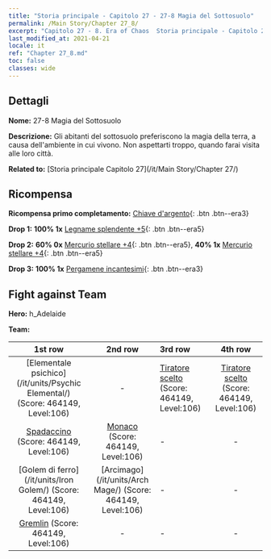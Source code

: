 ```yaml
---
title: "Storia principale - Capitolo 27 - 27-8 Magia del Sottosuolo"
permalink: /Main Story/Chapter 27_8/
excerpt: "Capitolo 27 - 8. Era of Chaos  Storia principale - Capitolo 27_8. 27-8 Magia del Sottosuolo"
last_modified_at: 2021-04-21
locale: it
ref: "Chapter 27_8.md"
toc: false
classes: wide
---
```


## Dettagli

 **Nome:** 27-8 Magia del Sottosuolo

 **Descrizione:** Gli abitanti del sottosuolo preferiscono la magia della terra, a causa dell'ambiente in cui vivono. Non aspettarti troppo, quando farai visita alle loro città.

 **Related to:** [Storia principale Capitolo 27](/it/Main Story/Chapter 27/)

## Ricompensa

 **Ricompensa primo completamento:** [Chiave d'argento](/it/Items/con_693/){: .btn .btn--era3}

 **Drop 1:** **100% 1x** [Legname splendente +5](/it/Items/mat_97/){: .btn .btn--era5}

 **Drop 2:** **60% 0x** [Mercurio stellare +4](/it/Items/mat_91/){: .btn .btn--era5}, **40% 1x** [Mercurio stellare +4](/it/Items/mat_91/){: .btn .btn--era5}

 **Drop 3:** **100% 1x** [Pergamene incantesimi](/it/Items/con_694/){: .btn .btn--era3}


## Fight against Team
 **Hero:** h_Adelaide

 **Team:**


  | 1st row | 2nd row | 3rd row | 4th row |
  |:----:|:----:|:----|:----:|
  | [Elementale psichico](/it/units/Psychic Elemental/) (Score: 464149, Level:106)  | - | [Tiratore scelto](/it/units/Marksman/) (Score: 464149, Level:106)  | [Tiratore scelto](/it/units/Marksman/) (Score: 464149, Level:106)  |
  | [Spadaccino](/it/units/Swordsman/) (Score: 464149, Level:106)  | [Monaco](/it/units/Monk/) (Score: 464149, Level:106)  | - | - |
  | [Golem di ferro](/it/units/Iron Golem/) (Score: 464149, Level:106)  | [Arcimago](/it/units/Arch Mage/) (Score: 464149, Level:106)  | - | - |
  | [Gremlin](/it/units/Gremlin/) (Score: 464149, Level:106)  | - | - | - |


